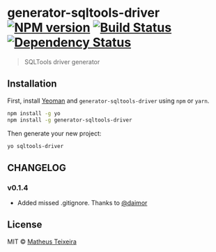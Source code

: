 # generator-sqltools-driver [![NPM version][npm-image]][npm-url] [![Build Status][travis-image]][travis-url] [![Dependency Status][daviddm-image]][daviddm-url]
> SQLTools driver generator

## Installation

First, install [Yeoman](http://yeoman.io) and `generator-sqltools-driver` using `npm` or `yarn`.

```bash
npm install -g yo
npm install -g generator-sqltools-driver
```

Then generate your new project:

```bash
yo sqltools-driver
```

## CHANGELOG

### v0.1.4

- Added missed .gitignore. Thanks to [@daimor](https://github.com/daimor)


## License

MIT © [Matheus Teixeira](https://mteixeira.dev)


[npm-image]: https://badge.fury.io/js/generator-sqltools-driver.svg
[npm-url]: https://npmjs.org/package/generator-sqltools-driver
[travis-image]: https://travis-ci.com/mtxr/generator-sqltools-driver.svg?branch=master
[travis-url]: https://travis-ci.com/mtxr/generator-sqltools-driver
[daviddm-image]: https://david-dm.org/mtxr/generator-sqltools-driver.svg?theme=shields.io
[daviddm-url]: https://david-dm.org/mtxr/generator-sqltools-driver
